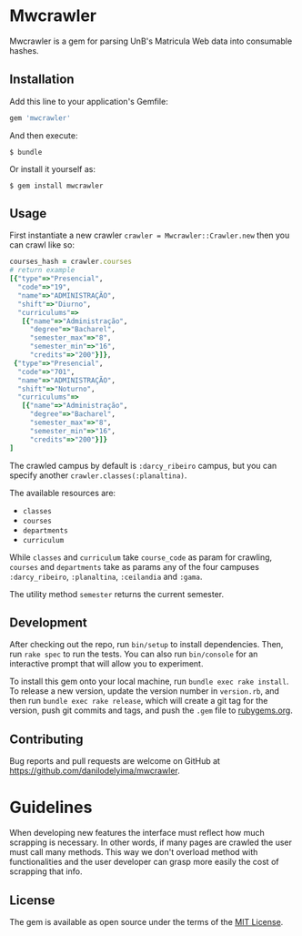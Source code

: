 # Mwcrawler

Mwcrawler is a gem for parsing UnB's Matricula Web data into consumable hashes.

## Installation

Add this line to your application's Gemfile:

```ruby
gem 'mwcrawler'
```

And then execute:

    $ bundle

Or install it yourself as:

    $ gem install mwcrawler

## Usage

First instantiate a new crawler `crawler = Mwcrawler::Crawler.new` then you can crawl like so:
```ruby
courses_hash = crawler.courses
# return example
[{"type"=>"Presencial",
  "code"=>"19",
  "name"=>"ADMINISTRAÇÃO",
  "shift"=>"Diurno",
  "curriculums"=>
   [{"name"=>"Administração",
     "degree"=>"Bacharel",
     "semester_max"=>"8",
     "semester_min"=>"16",
     "credits"=>"200"}]},
 {"type"=>"Presencial",
  "code"=>"701",
  "name"=>"ADMINISTRAÇÃO",
  "shift"=>"Noturno",
  "curriculums"=>
   [{"name"=>"Administração",
     "degree"=>"Bacharel",
     "semester_max"=>"8",
     "semester_min"=>"16",
     "credits"=>"200"}]}
]
```
The crawled campus by default is `:darcy_ribeiro` campus,
but you can specify another `crawler.classes(:planaltina)`.

The available resources are:
- `classes`
- `courses`
- `departments`
- `curriculum`

While `classes` and `curriculum` take `course_code` as param for crawling, `courses` and `departments` take as params any of the four campuses `:darcy_ribeiro`, `:planaltina`, `:ceilandia` and `:gama`.

The utility method `semester` returns the current semester.

## Development

After checking out the repo, run `bin/setup` to install dependencies. Then, run `rake spec` to run the tests. You can also run `bin/console` for an interactive prompt that will allow you to experiment.

To install this gem onto your local machine, run `bundle exec rake install`. To release a new version, update the version number in `version.rb`, and then run `bundle exec rake release`, which will create a git tag for the version, push git commits and tags, and push the `.gem` file to [rubygems.org](https://rubygems.org).

## Contributing

Bug reports and pull requests are welcome on GitHub at https://github.com/danilodelyima/mwcrawler.

# Guidelines

When developing new features the interface must reflect how much scrapping is necessary. In other
words, if many pages are crawled the user must call many methods. This way we don't overload method
with functionalities and the user developer can grasp more easily the cost of scrapping that info.

## License

The gem is available as open source under the terms of the [MIT License](https://opensource.org/licenses/MIT).
